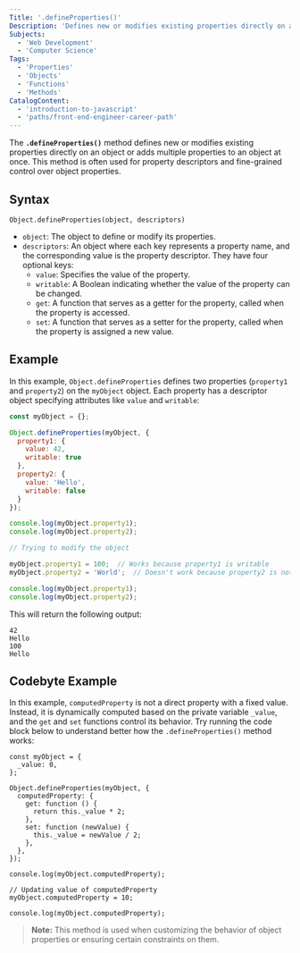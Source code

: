 ```yaml
---
Title: '.defineProperties()'
Description: 'Defines new or modifies existing properties directly on an object.'
Subjects:
  - 'Web Development'
  - 'Computer Science'
Tags:
  - 'Properties'
  - 'Objects'
  - 'Functions'
  - 'Methods'
CatalogContent:
  - 'introduction-to-javascript'
  - 'paths/front-end-engineer-career-path'
---
```


The **`.defineProperties()`** method defines new or modifies existing properties directly on an object or adds multiple properties to an object at once. This method is often used for property descriptors and fine-grained control over object properties.

## Syntax

```pseudo
Object.defineProperties(object, descriptors)
```

- `object`: The object to define or modify its properties.
- `descriptors`: An object where each key represents a property name, and the corresponding value is the property descriptor. They have four optional keys:
  - `value`: Specifies the value of the property.
  - `writable`: A Boolean indicating whether the value of the property can be changed.
  - `get`: A function that serves as a getter for the property, called when the property is accessed.
  - `set`: A function that serves as a setter for the property, called when the property is assigned a new value.

## Example

In this example, `Object.defineProperties` defines two properties (`property1` and `property2`) on the `myObject` object. Each property has a descriptor object specifying attributes like `value` and `writable`:

```js
const myObject = {};

Object.defineProperties(myObject, {
  property1: {
    value: 42,
    writable: true
  },
  property2: {
    value: 'Hello',
    writable: false
  }
});

console.log(myObject.property1);
console.log(myObject.property2);

// Trying to modify the object

myObject.property1 = 100;  // Works because property1 is writable
myObject.property2 = 'World';  // Doesn't work because property2 is not writable

console.log(myObject.property1);  
console.log(myObject.property2);
```

This will return the following output:

```shell
42
Hello
100
Hello
```

## Codebyte Example

In this example, `computedProperty` is not a direct property with a fixed value. Instead, it is dynamically computed based on the private variable `_value`, and the `get` and `set` functions control its behavior. Try running the code block below to understand better how the `.defineProperties()` method works:

```codebyte/javascript
const myObject = {
  _value: 0,
};

Object.defineProperties(myObject, {
  computedProperty: {
    get: function () {
      return this._value * 2;
    },
    set: function (newValue) {
      this._value = newValue / 2;
    },
  },
});

console.log(myObject.computedProperty);

// Updating value of computedProperty
myObject.computedProperty = 10;

console.log(myObject.computedProperty); 
```

> **Note:** This method is used when customizing the behavior of object properties or ensuring certain constraints on them.
